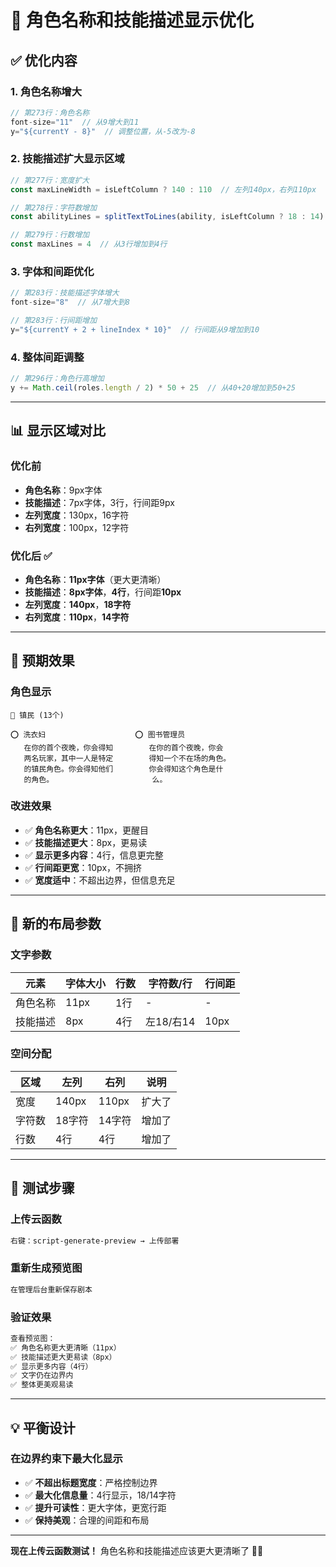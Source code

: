 # 📝 角色名称和技能描述显示优化

## ✅ 优化内容

### 1. **角色名称增大**
```javascript
// 第273行：角色名称
font-size="11"  // 从9增大到11
y="${currentY - 8}"  // 调整位置，从-5改为-8
```

### 2. **技能描述扩大显示区域**
```javascript
// 第277行：宽度扩大
const maxLineWidth = isLeftColumn ? 140 : 110  // 左列140px，右列110px

// 第278行：字符数增加
const abilityLines = splitTextToLines(ability, isLeftColumn ? 18 : 14)  // 左列18字符，右列14字符

// 第279行：行数增加
const maxLines = 4  // 从3行增加到4行
```

### 3. **字体和间距优化**
```javascript
// 第283行：技能描述字体增大
font-size="8"  // 从7增大到8

// 第283行：行间距增加
y="${currentY + 2 + lineIndex * 10}"  // 行间距从9增加到10
```

### 4. **整体间距调整**
```javascript
// 第296行：角色行高增加
y += Math.ceil(roles.length / 2) * 50 + 25  // 从40+20增加到50+25
```

---

## 📊 显示区域对比

### 优化前
- **角色名称**：9px字体
- **技能描述**：7px字体，3行，行间距9px
- **左列宽度**：130px，16字符
- **右列宽度**：100px，12字符

### 优化后 ✅
- **角色名称**：**11px字体**（更大更清晰）
- **技能描述**：**8px字体**，**4行**，行间距**10px**
- **左列宽度**：**140px**，**18字符**
- **右列宽度**：**110px**，**14字符**

---

## 🎨 预期效果

### 角色显示
```
👥 镇民 (13个)

⭕ 洗衣妇                    ⭕ 图书管理员
   在你的首个夜晚，你会得知        在你的首个夜晚，你会
   两名玩家，其中一人是特定        得知一个不在场的角色。
   的镇民角色。你会得知他们        你会得知这个角色是什
   的角色。                      么。
```

### 改进效果
- ✅ **角色名称更大**：11px，更醒目
- ✅ **技能描述更大**：8px，更易读
- ✅ **显示更多内容**：4行，信息更完整
- ✅ **行间距更宽**：10px，不拥挤
- ✅ **宽度适中**：不超出边界，但信息充足

---

## 📐 新的布局参数

### 文字参数
| 元素 | 字体大小 | 行数 | 字符数/行 | 行间距 |
|------|----------|------|-----------|--------|
| 角色名称 | 11px | 1行 | - | - |
| 技能描述 | 8px | 4行 | 左18/右14 | 10px |

### 空间分配
| 区域 | 左列 | 右列 | 说明 |
|------|------|------|------|
| 宽度 | 140px | 110px | 扩大了 |
| 字符数 | 18字符 | 14字符 | 增加了 |
| 行数 | 4行 | 4行 | 增加了 |

---

## 🧪 测试步骤

### 上传云函数
```bash
右键：script-generate-preview → 上传部署
```

### 重新生成预览图
```bash
在管理后台重新保存剧本
```

### 验证效果
```bash
查看预览图：
✅ 角色名称更大更清晰（11px）
✅ 技能描述更大更易读（8px）
✅ 显示更多内容（4行）
✅ 文字仍在边界内
✅ 整体更美观易读
```

---

## 💡 平衡设计

### 在边界约束下最大化显示
- ✅ **不超出标题宽度**：严格控制边界
- ✅ **最大化信息量**：4行显示，18/14字符
- ✅ **提升可读性**：更大字体，更宽行距
- ✅ **保持美观**：合理的间距和布局

---

**现在上传云函数测试！** 角色名称和技能描述应该更大更清晰了 📝✨
